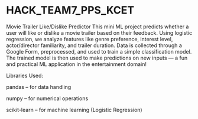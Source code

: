 # HACK_TEAM7_PPS_KCET
 Movie Trailer Like/Dislike Predictor
This mini ML project predicts whether a user will like or dislike a movie trailer based on their feedback. Using logistic regression, we analyze features like genre preference, interest level, actor/director familiarity, and trailer duration. Data is collected through a Google Form, preprocessed, and used to train a simple classification model. The trained model is then used to make predictions on new inputs — a fun and practical ML application in the entertainment domain!

 Libraries Used:

pandas – for data handling

numpy – for numerical operations

scikit-learn – for machine learning (Logistic Regression)
